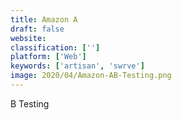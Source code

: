 ```yaml
---
title: Amazon A
draft: false 
website: 
classification: ['']
platform: ['Web']
keywords: ['artisan', 'swrve']
image: 2020/04/Amazon-AB-Testing.png
---
```

B Testing
